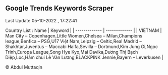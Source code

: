 

## Google Trends Keywords Scraper 
 
Last Update 05-10-2022 , 17:22:41

Country List :
 Name  | Keyword |
| ------------- | ------------- |
| VIETNAM | Man City – Copenhagen,Little Women,Chelsea – Milan,Champions league,Benfica – PSG,U17 Việt Nam,Leipzig – Celtic,Real Madrid – Shakhtar,Juventus – Maccabi Haifa,Sevilla – Dortmund,Kim Jung Gi,Ngọc Trinh,Europa League,Song Hye Kyo,Mai Davika,Dương Thị Bạch Diệp,Loc,Hầm chui Lê Văn Lương,BLACKPINK Jennie,Bayern – Leverkusen |



© Abdul Muttaqin 
